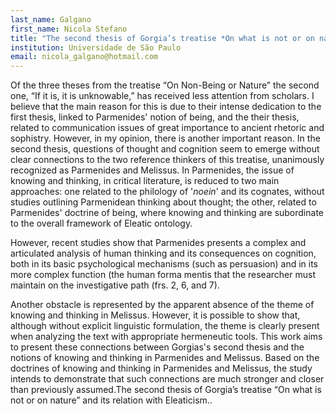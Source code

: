 ```yaml
---
last_name: Galgano
first_name: Nicola Stefano
title: "The second thesis of Gorgia’s treatise *On what is not or on nature* and its relation with Eleaticism"
institution: Universidade de São Paulo
email: nicola_galgano@hotmail.com
---
```


Of the three theses from the treatise “On Non-Being or Nature” the second one, “If it is, it is unknowable,” has received less attention from scholars. I believe that the main reason for this is due to their intense dedication to the first thesis, linked to Parmenides' notion of being, and the their thesis, related to communication issues of great importance to ancient rhetoric and sophistry.
However, in my opinion, there is another important reason. In the second thesis, questions of thought and cognition seem to emerge without clear connections to the two reference thinkers of this treatise, unanimously recognized as Parmenides and Melissus. In Parmenides, the issue of knowing and thinking, in critical literature, is reduced to two main approaches: one related to the philology of '*noein*' and its cognates, without studies outlining Parmenidean thinking about thought; the other, related to Parmenides' doctrine of being, where knowing and thinking are subordinate to the overall framework of Eleatic ontology.

However, recent studies show that Parmenides presents a complex and articulated analysis of human thinking and its consequences on cognition, both in its basic psychological mechanisms (such as persuasion) and in its more complex function (the human forma mentis that the researcher must maintain on the investigative path (frs. 2, 6, and 7).

Another obstacle is represented by the apparent absence of the theme of knowing and thinking in Melissus. However, it is possible to show that, although without explicit linguistic formulation, the theme is clearly present when analyzing the text with appropriate hermeneutic tools.
This work aims to present these connections between Gorgias's second thesis and the notions of knowing and thinking in Parmenides and Melissus. Based on the doctrines of knowing and thinking in Parmenides and Melissus, the study intends to demonstrate that such connections are much stronger and closer than previously assumed.The second thesis of Gorgia’s treatise “On what is not or on nature” and its relation with Eleaticism..
